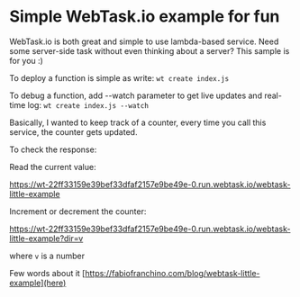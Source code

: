 # Simple WebTask.io example for fun

WebTask.io is both great and simple to use lambda-based service.
Need some server-side task without even thinking about a server?
This sample is for you :)

To deploy a function is simple as write: `wt create index.js`

To debug a function, add --watch parameter to get live updates and real-time log:
`wt create index.js --watch`

Basically, I wanted to keep track of a counter, every time you call this service, the counter gets updated.

To check the response:

Read the current value:

  https://wt-22ff33159e39bef33dfaf2157e9be49e-0.run.webtask.io/webtask-little-example

Increment or decrement the counter:

  https://wt-22ff33159e39bef33dfaf2157e9be49e-0.run.webtask.io/webtask-little-example?dir=v

where `v` is a number

Few words about it [https://fabiofranchino.com/blog/webtask-little-example](here)